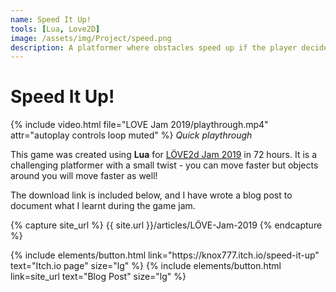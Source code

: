 ```yaml
---
name: Speed It Up!
tools: [Lua, Love2D]
image: /assets/img/Project/speed.png
description: A platformer where obstacles speed up if the player decided to sprint
---
```


# Speed It Up!

{% include video.html file="LOVE Jam 2019/playthrough.mp4" attr="autoplay controls loop muted" %}
*Quick playthrough*

This game was created using **Lua** for [LÖVE2d Jam 2019](https://itch.io/jam/love2d-jam-2019) in 72 hours. It is a challenging platformer with a small twist - you can move faster but objects around you will move faster as well!  

The download link is included below, and I have wrote a blog post to document what I learnt during the game jam.

{% capture site_url %}
{{ site.url }}/articles/LÖVE-Jam-2019
{% endcapture %}

<p class="text-center">
{% include elements/button.html link="https://knox777.itch.io/speed-it-up" text="Itch.io page" size="lg" %}
{% include elements/button.html link=site_url text="Blog Post" size="lg" %}
</p>
